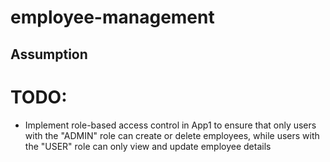 # employee-management

## Assumption

# TODO:
* Implement role-based access control in App1 to ensure that only users with the "ADMIN" role can create or delete employees, while users with the "USER" role can only view and update employee details